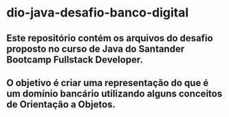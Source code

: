 # dio-java-desafio-banco-digital

## Este repositório contém os arquivos do desafio proposto no curso de Java do Santander Bootcamp Fullstack Developer.

## O objetivo é criar uma representação do que é um domínio bancário utilizando alguns conceitos de Orientação a Objetos.
